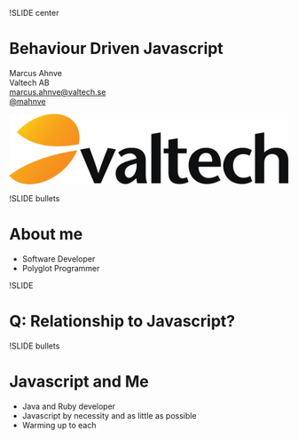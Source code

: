 !SLIDE center

Behaviour Driven Javascript
===========================

Marcus Ahnve  
Valtech AB   
<marcus.ahnve@valtech.se>  
[@mahnve](http://www.twitter.com/mahnve)  


![Valtech](valtech_logo.jpg)

!SLIDE bullets

# About me 

* Software Developer
* Polyglot Programmer

!SLIDE 

# Q: Relationship to Javascript?

!SLIDE bullets

# Javascript and Me

* Java and Ruby developer
* Javascript by necessity and as little as possible
* Warming up to each
